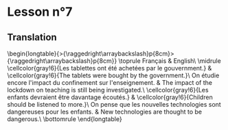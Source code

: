 # Lesson n°7





## Translation


\begin{longtable}{>{\raggedright\arraybackslash}p{8cm}>{\raggedright\arraybackslash}p{8cm}}
\toprule
Français & English\\
\midrule
\cellcolor{gray!6}{Les tablettes ont été achetées par le gouvernment.} & \cellcolor{gray!6}{The tablets were bought by the government.}\\
On étudie encore l'impact du confinement sur l'enseignement. & The impact of the lockdown on teaching is still being investigated.\\
\cellcolor{gray!6}{Les enfants devraient être davantage écoutés.} & \cellcolor{gray!6}{Children should be listened to more.}\\
On pense que les nouvelles technologies sont dangereuses pour les enfants. & New technologies are thought to be dangerous.\\
\bottomrule
\end{longtable}
